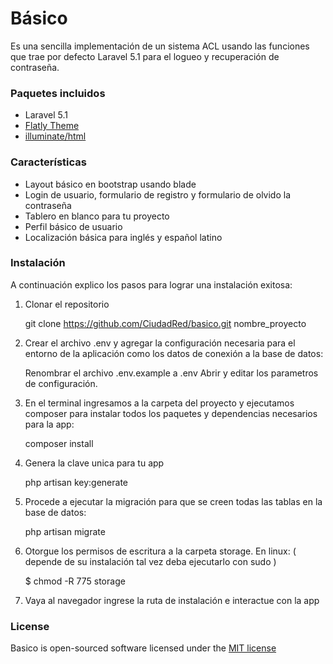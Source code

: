 Básico
======

Es una sencilla implementación de un sistema ACL usando las funciones que trae por defecto Laravel 5.1 para el logueo y recuperación de contraseña.

### Paquetes incluidos
* Laravel 5.1
* [Flatly Theme](http://bootswatch.com/flatly/)
* [illuminate/html](https://github.com/illuminate/html)

### Características
* Layout básico en bootstrap usando blade
* Login de usuario, formulario de registro y formulario de olvido la contraseña
* Tablero en blanco para tu proyecto
* Perfil básico de usuario
* Localización básica para inglés y español latino

### Instalación
A continuación explico los pasos para lograr una instalación exitosa:

1) Clonar el repositorio
	
	git clone https://github.com/CiudadRed/basico.git nombre_proyecto
	
2) Crear el archivo .env y agregar la configuración necesaria para el entorno de la aplicación como los datos de conexión a la base de datos:
	
	Renombrar el archivo .env.example a .env
	Abrir y editar los parametros de configuración.

3) En el terminal ingresamos a la carpeta del proyecto y ejecutamos composer para instalar todos los paquetes y dependencias necesarios para la app:
	
	composer install

4) Genera la clave unica para tu app

	php artisan key:generate

5) Procede a ejecutar la migración para que se creen todas las tablas en la base de datos:
	
	php artisan migrate

6) Otorgue los permisos de escritura a la carpeta storage. En linux: ( depende de su instalación tal vez deba ejecutarlo con sudo )
	
	$ chmod -R 775 storage
	
7) Vaya al navegador ingrese la ruta de instalación e interactue con la app
	
### License

Basico is open-sourced software licensed under the [MIT license](http://opensource.org/licenses/MIT)
